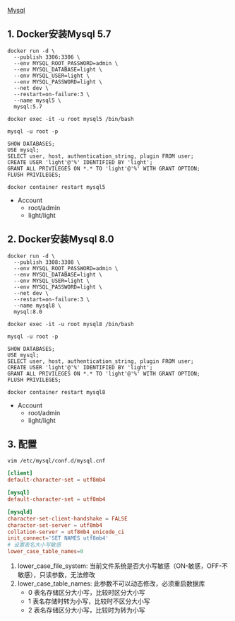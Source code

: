 [Mysql](https://hub.docker.com/_/mysql)

## 1. Docker安装Mysql 5.7
```shell
docker run -d \
  --publish 3306:3306 \
  --env MYSQL_ROOT_PASSWORD=admin \
  --env MYSQL_DATABASE=light \
  --env MYSQL_USER=light \
  --env MYSQL_PASSWORD=light \
  --net dev \
  --restart=on-failure:3 \
  --name mysql5 \
  mysql:5.7

docker exec -it -u root mysql5 /bin/bash

mysql -u root -p

SHOW DATABASES;
USE mysql;
SELECT user, host, authentication_string, plugin FROM user;
CREATE USER 'light'@'%' IDENTIFIED BY 'light';
GRANT ALL PRIVILEGES ON *.* TO 'light'@'%' WITH GRANT OPTION;
FLUSH PRIVILEGES;

docker container restart mysql5
```

- Account
  - root/admin
  - light/light

## 2. Docker安装Mysql 8.0
```shell
docker run -d \
  --publish 3308:3308 \
  --env MYSQL_ROOT_PASSWORD=admin \
  --env MYSQL_DATABASE=light \
  --env MYSQL_USER=light \
  --env MYSQL_PASSWORD=light \
  --net dev \
  --restart=on-failure:3 \
  --name mysql8 \
  mysql:8.0

docker exec -it -u root mysql8 /bin/bash

mysql -u root -p

SHOW DATABASES;
USE mysql;
SELECT user, host, authentication_string, plugin FROM user;
CREATE USER 'light'@'%' IDENTIFIED BY 'light';
GRANT ALL PRIVILEGES ON *.* TO 'light'@'%' WITH GRANT OPTION;
FLUSH PRIVILEGES;

docker container restart mysql8
```

- Account
  - root/admin
  - light/light

## 3. 配置
```shell
vim /etc/mysql/conf.d/mysql.cnf
```

```conf
[client]
default-character-set = utf8mb4

[mysql]
default-character-set = utf8mb4

[mysqld]
character-set-client-handshake = FALSE
character-set-server = utf8mb4
collation-server = utf8mb4_unicode_ci
init_connect='SET NAMES utf8mb4'
# 设置表名大小写敏感
lower_case_table_names=0
```

1. lower_case_file_system: 当前文件系统是否大小写敏感（ON-敏感，OFF-不敏感），只读参数，无法修改
2. lower_case_table_names: 此参数不可以动态修改，必须重启数据库
   - 0 表名存储区分大小写，比较时区分大小写
   - 1 表名存储时转为小写，比较时不区分大小写
   - 2 表名存储区分大小写，比较时为转为小写